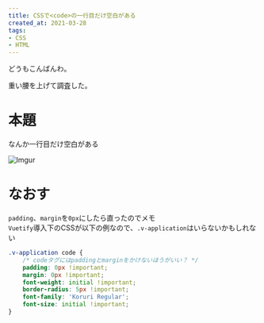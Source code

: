 ```yaml
---
title: CSSで<code>の一行目だけ空白がある
created_at: 2021-03-28
tags:
- CSS
- HTML
---
```

どうもこんばんわ。

重い腰を上げて調査した。

# 本題
なんか一行目だけ空白がある

![Imgur](https://imgur.com/4aTmscW.png)

# なおす
`padding`、`margin`を`0px`にしたら直ったのでメモ  
`Vuetify`導入下のCSSが以下の例なので、`.v-application`はいらないかもしれない

```css
.v-application code {
    /* codeタグにはpaddingとmarginをかけないほうがいい？ */
    padding: 0px !important;
    margin: 0px !important;
    font-weight: initial !important;
    border-radius: 5px !important;
    font-family: 'Koruri Regular';
    font-size: initial !important;
}
```